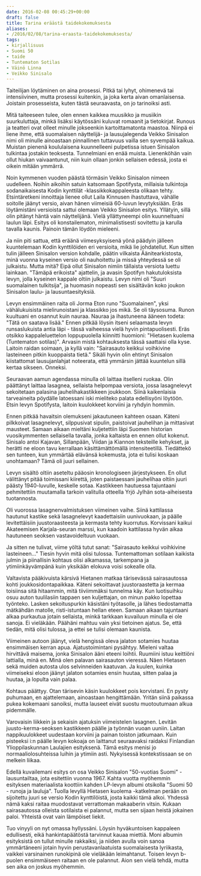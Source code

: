 ```yaml
---
date: 2016-02-08 00:45:29+00:00
draft: false
title: Tarina eräästä taidekokemuksesta
aliases:
- /2016/02/08/tarina-eraasta-taidekokemuksesta/
tags:
- kirjallisuus
- Suomi 50
- taide
- Tuntematon Sotilas
- Väinö Linna
- Veikko Sinisalo
---
```


Taiteilijan löytäminen on aina prosessi. Pitkä tai lyhyt, ohimenevä tai intensiivinen, mutta prosessi kuitenkin, ja joka kerta aivan omanlaisensa. Joistain prosesseista, kuten tästä seuraavasta, on jo tarinoiksi asti.<!--more-->

Mitä taiteeseen tulee, olen ennen kaikkea muusikko ja musiikin suurkuluttaja, minkä lisäksi käytössäni kuluvat romaanit ja tietokirjat. Runous ja teatteri ovat olleet minulle jokseenkin kartoittamatonta maastoa. Niinpä ei liene ihme, että suomalaisen näyttelijä- ja lausujalegenda Veikko Sinisalon nimi oli minulle ainoastaan pinnallinen tuttavuus vailla sen syvempää kaikua. Muistan pienenä koululaisena kuunnelleeni pulpetissa istuen Sinisalon tulkintaa jostakin teoksesta. Tunnelmiani en enää muista. Lienenköhän vain ollut hiukan vaivaantunut, niin kuin ollaan jonkin sellaisen edessä, josta ei oikein mitään ymmärrä.

Noin kymmenen vuoden päästä törmäsin Veikko Sinisalon nimeen uudelleen. Noihin aikoihin satuin katsomaan Spotifysta, millaisia tulkintoja sodanaikaisesta Kodin kynttilät -klassikkokappaleesta olikaan tehty. Etsintäretkeni innoittaja lienee ollut Laila Kinnusen ihastuttava, vähälle soitolle jäänyt versio, aivan hänen viimeisiä 60-luvun levytyksiään. Eräs löytämistäni versioista sattui olemaan Veikko Sinisalon esitys. Yllätyin, sillä olin pitänyt häntä vain näyttelijänä. Vielä yllättyneempi olin kuunneltuani laulun läpi. Esitys oli konstailematon, minimalistisesti sovitettu ja karulla tavalla kaunis. Painoin tämän löydön mieleeni.

Ja niin piti sattua, että eräänä viimesyksyisenä yönä päädyin jälleen kuuntelemaan Kodin kynttilöiden eri versioita, mikä lie johdatellut. Kun sitten tulin jälleen Sinisalon version kohdalle, päätin vilkaista Äänitearkistosta, minä vuonna kyseinen versio oli nauhoitettu ja missä yhteydessä se oli julkaistu. Mutta mitä? Eipä ollut Sinisalon nimiin tällaista versiota luettu lainkaan. "Tämäpä erikoista" ajattelin, ja avasin Spotifyn hakutuloksista levyn, jolla kyseinen kappale oltiin julkaistu. Levyn nimi oli "Suuri suomalainen tulkitsija", ja huomasin nopeasti sen sisältävän koko joukon Sinisalon laulu- ja lausuntaesityksiä.

Levyn ensimmäinen raita oli Jorma Eton runo "Suomalainen", yksi vähälukuisista mielirunoistani ja klassikko jos mikä. Se oli täysosuma. Runon kuultuani en osannut kuin nauraa. Nauraa ja ihastuneena ääneen todeta: "Tätä on saatava lisää." Ennen pitkää löysin itseni selaamasta levyn runsaslukuista antia läpi - tässä vaiheessa vielä hyvin pintapuolisesti. Eräs otsikko kappaleluettelon loppupuolella kiinnitti huomioni: "Hietasen kuolema (Tuntematon sotilas)". Arvasin mistä kohtauksesta tässä saattaisi olla kyse. Laitoin raidan soimaan, ja kyllä vain: "Sairasauto keikkui voihkivine lasteineen pitkin kuoppaista tietä." Sikäli hyvin olin ehtinyt Sinisalon kiistattomat lausujanlahjat noteerata, että ymmärsin jättää kuuntelun sillä kertaa sikseen. Onneksi.

Seuraavan aamun agendassa minulla oli laittaa itselleni ruokaa. Olin päättänyt laittaa lasagnea, sellaista helpompaa versiota, jossa lasagnelevyt sekoitetaan palasina jauhelihakastikkeen joukkoon. Siinä kaikenlaisia tarveaineita pöydälle latoessani iski mieliteko palata edellisyöni löytöön. Etsin levyn Spotifysta, laitoin kuulokkeet korviini ja ryhdyin hommiin.

Ennen pitkää havaitsin olemukseni jakautuneen kahteen osaan. Käteni pilkkoivat lasagnelevyt, silppusivat sipulin, paistoivat jauhelihan ja mittasivat mausteet. Samaan aikaan mieltäni kuljetettiin läpi Suomen historian vuosikymmenten sellaisella tavalla, jonka kaltaista en ennen ollut kokenut. Sinisalo antoi Kajavan, Sillanpään, Viidan ja Kiannon teksteille kehykset, ja herätti ne eloon tavu kerrallaan käsittämättömällä intensiteetillä. Tiedättekö sen tunteen, kun ymmärtää elävänsä kokemusta, jota ei tulisi koskaan unohtamaan? Tämä oli juuri sellainen.

Levyn sisältö oltiin aseteltu pääosin kronologiseen järjestykseen. En ollut välittänyt pitää toimissani kiirettä, joten paistaessani jauhelihaa oltiin juuri päästy 1940-luvulle, keskelle sotaa. Kastikkeen hautuessa tajuntaani pehmitettiin muutamalla tarkoin valitulla otteella Yrjö Jylhän sota-aiheisesta tuotannosta.

Oli vuorossa lasagnenvalmistuksen viimeinen vaihe. Siinä kattilassa hautunut kastike sekä lasagnelevyt kaadettaisiin uunivuokaan, ja päälle levitettäisiin juustoraasteesta ja kermasta tehty kuorrutus. Korvissani kaikui Akateemisen Karjala-seuran marssi, kun kaadoin kattilassa hyvän aikaa hautuneen seoksen vastavoideltuun vuokaan.

Ja sitten ne tulivat, viime yöltä tutut sanat: "Sairasauto keikkui voihkivine lasteineen..." Tiesin hyvin mitä olisi tulossa. Tuntemattoman sotilaan kaikista julmin ja piinallisin kohtaus olisi alkamassa, tarkempana ja ytimiinkäyvämpänä kuin yksikään elokuva voisi sokealle olla.

Valtavista pääkivuista kärsivä Hietanen matkaa tärisevässä sairasautossa kohti joukkosidontapaikkaa. Käteni sekoittavat juustoraastetta ja kermaa toisiinsa sitä hitaammin, mitä tiiviimmäksi tunnelma käy. Kun luotisuihku osuu auton tuulilasiin tappaen sen kuljettajan, on minun pakko lopettaa työnteko. Lasken sekoituspurkin käsistäni työtasolle, ja lähes tiedostamatta mätkähdän matolle, risti-istuntaan hellan eteen. Samaan aikaan tajuntaani alkaa purkautua jotain sellaista, minkä tarkkaan kuvailuun minulla ei ole sanoja. Ei vieläkään. Päähäni mahtuu vain yksi tietoinen ajatus. Se, että tiedän, mitä olisi tulossa, ja ettei se tulisi olemaan kaunista.

Viimeinen autoon jäänyt, vielä hengissä oleva jalaton sotamies huutaa ensimmäisen kerran apua. Ajatustoimintani pysähtyy. Mieleni valtaa hirvittävä maisema, jonka Sinisalon ääni eteeni loihtii. Ruumiini istuu keittiöni lattialla, minä en. Minä olen palavan sairasauton vieressä. Näen Hietasen sekä muiden autosta ulos selvinneiden kaatuvan. Ja kuulen, kuinka viimeiseksi eloon jäänyt jalaton sotamies ensin huutaa, sitten palaa ja huutaa, ja lopulta vain palaa.

Kohtaus päättyy. Otan tärisevin käsin kuulokkeet pois korvistani. En pysty puhumaan, en ajattelemaan, ainoastaan hengittämään. Yritän siinä paikassa pukea kokemaani sanoiksi, mutta lauseet eivät suostu muotoutumaan alkua pidemmälle.

Varovaisin liikkein ja sekaisin ajatuksin viimeistelen lasagnen. Levitän juusto-kerma-seoksen kastikkeen päälle ja työnnän vuoan uuniin. Laitan nappikuulokkeet uudestaan korviini ja painan toiston jatkumaan. Kuin pisteeksi i:n päälle levyn kokoaja on laittanut seuraavaksi raidaksi Finlandian Ylioppilaskunnan Laulajien esityksenä. Tämä esitys menisi jo normaaliolosuhteissa luihin ja ytimiin asti. Nykyisessä kontekstissaan se on melkein liikaa.

Edellä kuvailemani esitys on osa Veikko Sinisalon "50-vuotias Suomi" -lausuntailtaa, jota esitettiin vuonna 1967. Kahta vuotta myöhemmin esityksen materiaalista koottiin kahden LP-levyn albumi otsikolla "Suomi 50 - runoja ja lauluja". Tuolla levyllä Hietasen kuolema -katkelman perään on sijoitettu juuri se versio Kodin kynttilöistä, josta kaikki tämä alkoi. Yhdessä nämä kaksi raitaa muodostavat verrattoman makaaberin vitsin. Kukaan sairasautossa olleista sotilaista ei palannut, mutta sen sijaan heistä jokainen paloi. Yhteistä ovat vain lämpöiset liekit.

Tuo vinyyli on nyt omassa hyllyssäni. Löysin hyväkuntoisen kappaleen edullisesti, eikä hankintapäätöstä tarvinnut kauaa miettiä. Moni albumin esityksistä on tullut minulle rakkaiksi, ja niiden avulla voin sanoa ymmärtäneeni jotain hyvin perustavanlaatuista suomalaisesta lyriikasta, vaikkei varsinainen runokipinä ole vieläkään leimahtanut. Toisen levyn b-puolen ensimmäiseen raitaan en ole palannut. Aion sen vielä tehdä, mutta sen aika on joskus myöhemmin.
